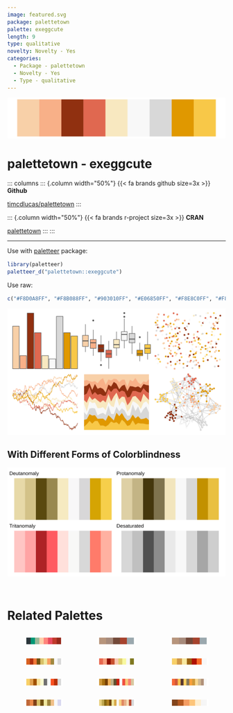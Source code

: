 ```yaml
---
image: featured.svg
package: palettetown
palette: exeggcute
length: 9
type: qualitative
novelty: Novelty - Yes
categories:
  - Package - palettetown
  - Novelty - Yes
  - Type - qualitative
---
```


![](featured.svg)

# palettetown - exeggcute 

::: columns
::: {.column width="50%"}
{{< fa brands github size=3x >}}
**Github**

[timcdlucas/palettetown](https://github.com/timcdlucas/palettetown)
:::

::: {.column width="50%"}
{{< fa brands r-project size=3x >}}
**CRAN**

[palettetown](https://CRAN.R-project.org/package=palettetown)
:::
:::

<hr> 

Use with [paletteer](https://emilhvitfeldt.github.io/paletteer/) package:

```r
library(paletteer)
paletteer_d("palettetown::exeggcute")
```

Use raw:

```r
c("#F8D0A8FF", "#F8B088FF", "#903010FF", "#E06850FF", "#F8E8C0FF", "#F8F8F8FF", "#D8D8D8FF", "#E09800FF", "#F8C848FF")
``` 

![](examples.png) <br>

## With Different Forms of Colorblindness

![](colorblind.svg) 

<br>

# Related Palettes

<div class="list" style="display: grid; grid-template-columns: auto auto auto;"> <figure class="figure">
<a href="../../awtools/a_palette/"> <img src="../../awtools/a_palette/featured.svg" style="width: 100%;" class="figure-img"></a>
</figure> <figure class="figure">
<a href="../../ButterflyColors/hamadryas_feronia/"> <img src="../../ButterflyColors/hamadryas_feronia/featured.svg" style="width: 100%;" class="figure-img"></a>
</figure> <figure class="figure">
<a href="../../ButterflyColors/hamadryas_feronia/"> <img src="../../ButterflyColors/hamadryas_feronia/featured.svg" style="width: 100%;" class="figure-img"></a>
</figure> <figure class="figure">
<a href="../../palettetown/krabby/"> <img src="../../palettetown/krabby/featured.svg" style="width: 100%;" class="figure-img"></a>
</figure> <figure class="figure">
<a href="../../palettetown/lickitung/"> <img src="../../palettetown/lickitung/featured.svg" style="width: 100%;" class="figure-img"></a>
</figure> <figure class="figure">
<a href="../../palettetown/ninetales/"> <img src="../../palettetown/ninetales/featured.svg" style="width: 100%;" class="figure-img"></a>
</figure> <figure class="figure">
<a href="../../palettetown/electabuzz/"> <img src="../../palettetown/electabuzz/featured.svg" style="width: 100%;" class="figure-img"></a>
</figure> <figure class="figure">
<a href="../../palettetown/fearow/"> <img src="../../palettetown/fearow/featured.svg" style="width: 100%;" class="figure-img"></a>
</figure> <figure class="figure">
<a href="../../palettetown/torchic/"> <img src="../../palettetown/torchic/featured.svg" style="width: 100%;" class="figure-img"></a>
</figure> <figure class="figure">
<a href="../../palettetown/kingler/"> <img src="../../palettetown/kingler/featured.svg" style="width: 100%;" class="figure-img"></a>
</figure> <figure class="figure">
<a href="../../palettetown/mankey/"> <img src="../../palettetown/mankey/featured.svg" style="width: 100%;" class="figure-img"></a>
</figure> <figure class="figure">
<a href="../../beyonce/X28/"> <img src="../../beyonce/X28/featured.svg" style="width: 100%;" class="figure-img"></a>
</figure> 
</div>
